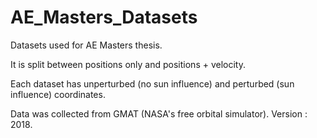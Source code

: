 # AE_Masters_Datasets

Datasets used for AE Masters thesis. 

It is split between positions only and positions + velocity. 

Each dataset has unperturbed (no sun influence) and perturbed (sun influence) coordinates. 

Data was collected from GMAT (NASA's free orbital simulator). Version : 2018. 
